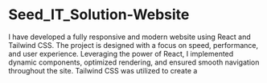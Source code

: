 # Seed_IT_Solution-Website
I have developed a fully responsive and modern website using React and Tailwind CSS. The project is designed with a focus on speed, performance, and user experience. Leveraging the power of React, I implemented dynamic components, optimized rendering, and ensured smooth navigation throughout the site. Tailwind CSS was utilized to create a 
